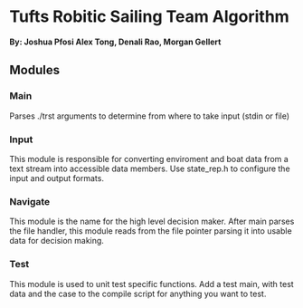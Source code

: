 Tufts Robitic Sailing Team Algorithm
====

**By: Joshua Pfosi Alex Tong, Denali Rao, Morgan Gellert**

Modules
----

### Main

Parses ./trst arguments to determine from where to take input (stdin or file)

### Input

This module is responsible for converting enviroment and boat data from a text 
stream into accessible data members. Use state_rep.h to configure the input
and output formats.

### Navigate

This module is the name for the high level decision maker. After main parses 
the file handler, this module reads from the file pointer parsing it into 
usable data for decision making.

### Test

This module is used to unit test specific functions. Add a test main, with 
test data and the case to the compile script for anything you want to test.
